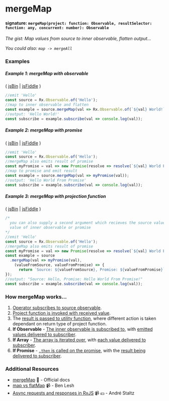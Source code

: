 # mergeMap
#### signature: `mergeMap(project: function: Observable, resultSelector: function: any, concurrent: number): Observable`
*The gist: Map values from source to inner observable, flatten output...*

*You could also: `map -> mergeAll`*

### Examples

##### Example 1: mergeMap with observable

( [jsBin](http://jsbin.com/mojurubana/1/edit?js,console) | [jsFiddle](https://jsfiddle.net/btroncone/41awjgda/) )

```js
//emit 'Hello'
const source = Rx.Observable.of('Hello');
//map to inner observable and flatten
const example = source.mergeMap(val => Rx.Observable.of(`${val} World!`));
//output: 'Hello World!'
const subscribe = example.subscribe(val => console.log(val));
```

##### Example 2: mergeMap with promise

( [jsBin](http://jsbin.com/vuhecorana/1/edit?js,console) | [jsFiddle](https://jsfiddle.net/btroncone/o9kxpvsv/) )

```js
//emit 'Hello'
const source = Rx.Observable.of('Hello');
//mergeMap also emits result of promise
const myPromise = val => new Promise(resolve => resolve(`${val} World From Promise!`));
//map to promise and emit result
const example = source.mergeMap(val => myPromise(val));
//output: 'Hello World From Promise'
const subscribe = example.subscribe(val => console.log(val));
```

##### Example 3: mergeMap with projection function

( [jsBin](http://jsbin.com/wajokocage/1/edit?js,console) | [jsFiddle](https://jsfiddle.net/btroncone/zu9a6vr4/) )

```js
/*
  you can also supply a second argument which recieves the source value and emitted
  value of inner observable or promise
*/
//emit 'Hello'
const source = Rx.Observable.of('Hello');
//mergeMap also emits result of promise
const myPromise = val => new Promise(resolve => resolve(`${val} World From Promise!`));
const example = source
  .mergeMap(val => myPromise(val), 
    (valueFromSource, valueFromPromise) => {
      return `Source: ${valueFromSource}, Promise: ${valueFromPromise}`;
});
//output: "Source: Hello, Promise: Hello World From Promise!"
const subscribe = example.subscribe(val => console.log(val));
```

### How mergeMap works...
1. [Operator subscribes to source observable](https://github.com/ReactiveX/rxjs/blob/master/src/operator/mergeMap.ts#L81-L84).
2. [Project function is invoked with received value](https://github.com/ReactiveX/rxjs/blob/master/src/operator/mergeMap.ts#L118).
3. The [result is passed to utility function](https://github.com/ReactiveX/rxjs/blob/master/src/operator/mergeMap.ts#L124-L129), where different action is taken dependant on return type of project function.
  1. **If Observable** - [The inner observable is subscribed to](https://github.com/ReactiveX/rxjs/blob/master/src/util/subscribeToResult.ts#L27-L35), with [emitted values delivered to subscriber](https://github.com/ReactiveX/rxjs/blob/master/src/operator/mergeMap.ts#L138-L146).
  2. **If Array**  - [The array is iterated over](https://github.com/ReactiveX/rxjs/blob/master/src/util/subscribeToResult.ts#L37-L43), with [each value delivered to subscriber](https://github.com/ReactiveX/rxjs/blob/master/src/operator/mergeMap.ts#L138-L146).
  3. **If Promise** - [`.then` is called on the promise](https://github.com/ReactiveX/rxjs/blob/master/src/util/subscribeToResult.ts#L44-L53), with the [result being delivered to subscriber](https://github.com/ReactiveX/rxjs/blob/master/src/operator/mergeMap.ts#L138-L146).


### Additional Resources
* [mergeMap](http://reactivex.io/rxjs/class/es6/Observable.js~Observable.html#instance-method-mergeMap) :newspaper: - Official docs
* [map vs flatMap](https://egghead.io/lessons/rxjs-rxjs-map-vs-flatmap) :video_camera: - Ben Lesh
* [Async requests and responses in RxJS](https://egghead.io/lessons/rxjs-04-reactive-programming-async-requests-and-responses-in-rxjs) :video_camera: :dollar: - André Staltz